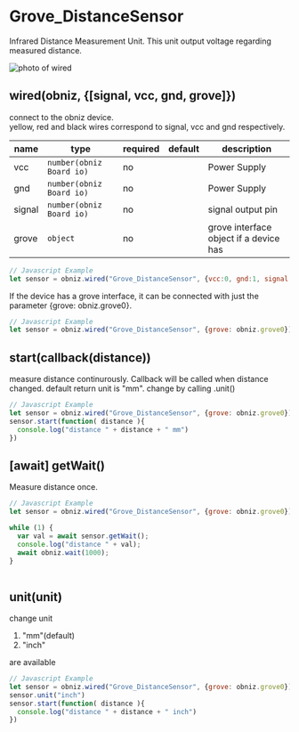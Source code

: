 # Grove_DistanceSensor
Infrared Distance Measurement Unit.
This unit output voltage regarding measured distance.

![photo of wired](image.jpg)


## wired(obniz, {[signal, vcc, gnd, grove]})

connect to the obniz device.  
yellow, red and black wires correspond to signal, vcc and gnd respectively.  

| name   | type                     | required | default | description                            |
|--------|--------------------------|----------|---------|----------------------------------------|
| vcc    | `number(obniz Board io)` | no       | &nbsp;  | Power Supply                           |
| gnd    | `number(obniz Board io)` | no       | &nbsp;  | Power Supply                           |
| signal | `number(obniz Board io)` | no       | &nbsp;  | signal output pin                      |
| grove  | `object`                 | no       | &nbsp;  | grove interface object if a device has |

```javascript
// Javascript Example
let sensor = obniz.wired("Grove_DistanceSensor", {vcc:0, gnd:1, signal:2});
```

If the device has a grove interface, it can be connected with just the parameter {grove: obniz.grove0}.
```javascript
// Javascript Example
let sensor = obniz.wired("Grove_DistanceSensor", {grove: obniz.grove0});
```

## start(callback(distance))
measure distance continurously.
Callback will be called when distance changed.
default return unit is "mm". change by calling .unit()
```javascript
// Javascript Example
let sensor = obniz.wired("Grove_DistanceSensor", {grove: obniz.grove0});
sensor.start(function( distance ){
  console.log("distance " + distance + " mm")
})
```

## [await] getWait()

Measure distance once.

```javascript
// Javascript Example
let sensor = obniz.wired("Grove_DistanceSensor", {grove: obniz.grove0});

while (1) {
  var val = await sensor.getWait();
  console.log("distance " + val);
  await obniz.wait(1000);
}
    
```
    
## unit(unit)
change unit

1. "mm"(default)
2. "inch"

are available

```javascript
// Javascript Example
let sensor = obniz.wired("Grove_DistanceSensor", {grove: obniz.grove0});
sensor.unit("inch")
sensor.start(function( distance ){
  console.log("distance " + distance + " inch")
})
```

